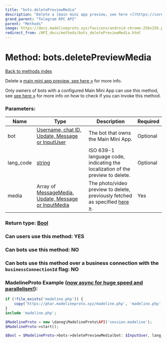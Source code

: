 ```yaml
---
title: "bots.deletePreviewMedia"
description: "Delete a [main mini app preview, see here »](https://core.telegram.org/api/bots/webapps#main-mini-app-previews) for more info."
grand_parent: "Telegram RPC API"
parent: "Methods"
image: https://docs.madelineproto.xyz/favicons/android-chrome-256x256.png
redirect_from: /API_docs/methods/bots_deletePreviewMedia.html
---
```

# Method: bots.deletePreviewMedia
[Back to methods index](index.html)



Delete a [main mini app preview, see here »](https://core.telegram.org/api/bots/webapps#main-mini-app-previews) for more info.

Only owners of bots with a configured Main Mini App can use this method, see [see here »](https://core.telegram.org/api/bots/webapps#main-mini-app-previews) for more info on how to check if you can invoke this method.

### Parameters:

| Name     |    Type       | Description | Required |
|----------|---------------|-------------|----------|
|bot|[Username, chat ID, Update, Message or InputUser](/API_docs/types/InputUser.html) | The bot that owns the Main Mini App. | Optional|
|lang\_code|[string](/API_docs/types/string.html) | ISO 639-1 language code, indicating the localization of the preview to delete. | Optional|
|media|Array of [MessageMedia, Update, Message or InputMedia](/API_docs/types/InputMedia.html) | The photo/video preview to delete, previously fetched as specified [here »](https://core.telegram.org/api/bots/webapps#main-mini-app-previews). | Yes|


### Return type: [Bool](/API_docs/types/Bool.html)

### Can users use this method: **YES**


### Can bots use this method: **NO**


### Can bots use this method over a business connection with the `businessConnectionId` flag: **NO**


### MadelineProto Example ([now async for huge speed and parallelism!](https://docs.madelineproto.xyz/docs/ASYNC.html)):


```php
if (!file_exists('madeline.php')) {
    copy('https://phar.madelineproto.xyz/madeline.php', 'madeline.php');
}
include 'madeline.php';

$MadelineProto = new \danog\MadelineProto\API('session.madeline');
$MadelineProto->start();

$Bool = $MadelineProto->bots->deletePreviewMedia(bot: $InputUser, lang_code: 'string', media: [$InputMedia, $InputMedia], );
```

